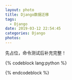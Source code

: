 ```yaml
---
layout: photo
title: Django数据迁移
tags:
  - Django
date: 2019-03-12 22:54:45
categories: Django
photos:
---
```

先占位，命令测试后补充完整！
<!--more-->
{% codeblock lang:python %}

{% endcodeblock %}